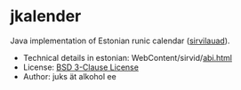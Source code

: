 jkalender
=========

Java implementation of Estonian runic calendar ([sirvilauad](http://maavald.ee/maausk.html?rubriik=21&id=67&op=lugu)).

* Technical details in estonian: WebContent/sirvid/[abi.html](http://juks.alkohol.ee:8080/jkalender/sirvid/abi.html)
* License: [BSD 3-Clause License](http://www.opensource.org/licenses/BSD-3-Clause)
* Author: juks ät alkohol ee


